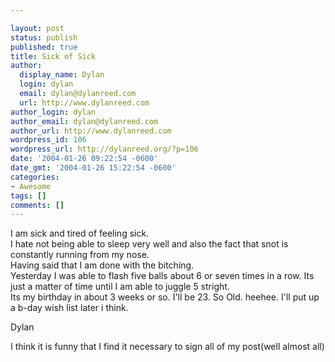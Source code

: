 ```yaml
---

layout: post
status: publish
published: true
title: Sick of Sick
author:
  display_name: Dylan
  login: dylan
  email: dylan@dylanreed.com
  url: http://www.dylanreed.com
author_login: dylan
author_email: dylan@dylanreed.com
author_url: http://www.dylanreed.com
wordpress_id: 106
wordpress_url: http://dylanreed.org/?p=106
date: '2004-01-26 09:22:54 -0600'
date_gmt: '2004-01-26 15:22:54 -0600'
categories:
- Awesome
tags: []
comments: []
---
```


I am sick and tired of feeling sick.  
I hate not being able to sleep very well and also the fact that snot is constantly running from my nose.  
Having said that I am done with the bitching.  
Yesterday I was able to flash five balls about 6 or seven times in a row. Its just a matter of time until I am able to juggle 5 stright.  
Its my birthday in about 3 weeks or so. I'll be 23. So Old. heehee. I'll put up a b-day wish list later i think. 

Dylan

I think it is funny that I find it necessary to sign all of my post(well almost all)
